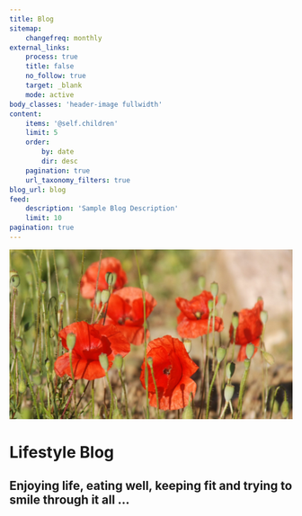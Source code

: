 ```yaml
---
title: Blog
sitemap:
    changefreq: monthly
external_links:
    process: true
    title: false
    no_follow: true
    target: _blank
    mode: active
body_classes: 'header-image fullwidth'
content:
    items: '@self.children'
    limit: 5
    order:
        by: date
        dir: desc
    pagination: true
    url_taxonomy_filters: true
blog_url: blog
feed:
    description: 'Sample Blog Description'
    limit: 10
pagination: true
---
```


![](poppies.jpg)
# Lifestyle Blog
## Enjoying life, eating well, keeping fit and trying to smile through it all ...
